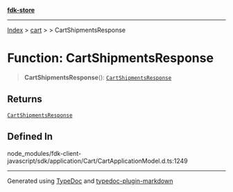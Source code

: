 [**fdk-store**](../../../README.md)
***

[Index](../../../API.md) > [cart](../../README.md) > [<internal>](../README.md) > CartShipmentsResponse

# Function: CartShipmentsResponse

> **CartShipmentsResponse**(): [`CartShipmentsResponse`](../type-aliases/type-alias.CartShipmentsResponse.md)

## Returns

[`CartShipmentsResponse`](../type-aliases/type-alias.CartShipmentsResponse.md)

## Defined In

node\_modules/fdk-client-javascript/sdk/application/Cart/CartApplicationModel.d.ts:1249

***
Generated using [TypeDoc](https://typedoc.org/) and [typedoc-plugin-markdown](https://www.npmjs.com/package/typedoc-plugin-markdown)
